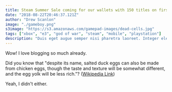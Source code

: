 ```yaml
---
title: Steam Summer Sale coming for our wallets with 150 titles on first day
date: "2018-08-22T20:46:37.121Z"
author: "Drew Scanlon"
image: "./gameboy.png"
s3image: "https://s3.amazonaws.com/gamepad-images/dead-cells.jpg"
tags: ["xbox", "e3", "god of war", "steam", "mobile", "playstation"]
description: "Duis eget augue semper nisi pharetra laoreet. Integer elementum suscipit nulla vitae eleifend. Duis a lectus et justo varius consectetur sed in lorem."
---
```


Wow! I love blogging so much already.

Did you know that "despite its name, salted duck eggs can also be made from
chicken eggs, though the taste and texture will be somewhat different, and the
egg yolk will be less rich."?
([Wikipedia Link](http://en.wikipedia.org/wiki/Salted_duck_egg))

Yeah, I didn't either.
